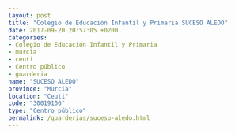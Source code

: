 ```yaml
---
layout: post
title: "Colegio de Educación Infantil y Primaria SUCESO ALEDO"
date: 2017-09-20 20:57:05 +0200
categories:
- Colegio de Educación Infantil y Primaria
- murcia
- ceuti
- Centro público
- guarderia
name: "SUCESO ALEDO"
province: "Murcia"
location: "Ceuti"
code: "30019106"
type: "Centro público"
permalink: /guarderias/suceso-aledo.html
---
```

